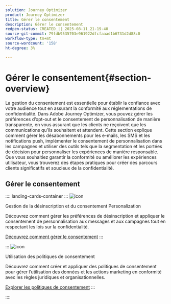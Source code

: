 ```yaml
---
solution: Journey Optimizer
product: Journey Optimizer
title: Gérer le consentement
description: Gérer le consentement
redpen-status: CREATED_||_2025-08-11_21-19-40
source-git-commit: 79fdb9535703e961922dfcfaaad1b6731d2d88c0
workflow-type: tm+mt
source-wordcount: '158'
ht-degree: 3%

---
```



# Gérer le consentement{#section-overview}

La gestion du consentement est essentielle pour établir la confiance avec votre audience tout en assurant la conformité aux réglementations de confidentialité. Dans Adobe Journey Optimizer, vous pouvez gérer les préférences d’opt-out et le consentement de personnalisation de manière transparente, en vous assurant que les clients ne reçoivent que les communications qu’ils souhaitent et attendent. Cette section explique comment gérer les désabonnements pour les e-mails, les SMS et les notifications push, implémenter le consentement de personnalisation dans les campagnes et utiliser des outils tels que la segmentation et les portées de décision pour personnaliser les expériences de manière responsable. Que vous souhaitiez garantir la conformité ou améliorer les expériences utilisateur, vous trouverez des étapes pratiques pour créer des parcours clients significatifs et soucieux de la confidentialité.

## Gérer le consentement

:::: landing-cards-container
:::
![icon](https://cdn.experienceleague.adobe.com/icons/shield-halved.svg?lang=fr)

Gestion de la désinscription et du consentement Personalization

Découvrez comment gérer les préférences de désinscription et appliquer le consentement de personnalisation aux messages et aux campagnes tout en respectant les lois sur la confidentialité.

[Découvrez comment gérer le consentement](../using/privacy/opt-out.md)
:::

:::
![icon](https://cdn.experienceleague.adobe.com/icons/gear.svg?lang=fr)

Utilisation des politiques de consentement

Découvrez comment créer et appliquer des politiques de consentement pour gérer l’utilisation des données et les actions marketing en conformité avec les règles juridiques et organisationnelles.

[Explorer les politiques de consentement](../using/action/consent.md)
:::

::::
